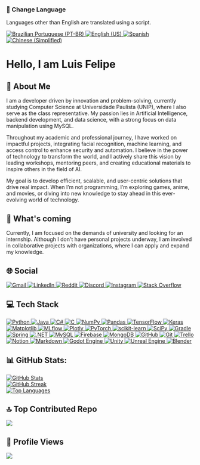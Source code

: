 <div>
    <h3>📖 Change Language</h3>
    <p>Languages ​​other than English are translated using a script.</p>
    <a href="https://github.com/Luis01Felipe/Luis01Felipe/blob/main/translations/README_pt.md" target="_blank">
        <img src="https://img.shields.io/badge/Brazilian_Portuguese_%F0%9F%87%A7%F0%9F%87%B7-%237289DA.svg?logo=portuguese&logoColor=green" alt="Brazilian Portuguese (PT-BR)">
    </a>
    <a href="https://github.com/Luis01Felipe/Luis01Felipe/blob/main/README.md" target="_blank">
        <img src="https://img.shields.io/badge/English_%F0%9F%87%BA%F0%9F%87%B8-%2300A400.svg?logo=english&logoColor=blue" alt="English (US)">
    </a>
    <a href="https://github.com/Luis01Felipe/Luis01Felipe/blob/main/translations/README_es.md" target="_blank">
        <img src="https://img.shields.io/badge/Spanish_%F0%9F%87%AA%F0%9F%87%B8-%2300A400.svg?logo=Spanish&logoColor=red" alt="Spanish">
    </a>
    <a href="https://github.com/Luis01Felipe/Luis01Felipe/blob/main/translations/README_zh-cn.md" target="_blank">
        <img src="https://img.shields.io/badge/Chinese_(Simplified)_%F0%9F%87%A8%F0%9F%87%B3-%2300A400.svg?logo=chinese&logoColor=white" alt="Chinese (Simplified)">
    </a>
    
</div>

<h1>Hello, I am Luis Felipe</h1> 
<div>
    <h2>💫 About Me</h2>
    <p>
        I am a developer driven by innovation and problem-solving, currently studying Computer Science at Universidade Paulista (UNIP), where I also serve as the class representative. My passion lies in Artificial Intelligence, backend development, and data science, with a strong focus on data manipulation using MySQL.
    </p>
    <p>
        Throughout my academic and professional journey, I have worked on impactful projects, integrating facial recognition, machine learning, and access control to enhance security and automation. I believe in the power of technology to transform the world, and I actively share this vision by leading workshops, mentoring peers, and creating educational materials to inspire others in the field of AI.
    </p>
    <p>    
    My goal is to develop efficient, scalable, and user-centric solutions that drive real impact. When I’m not programming, I’m exploring games, anime, and movies, or diving into new knowledge to stay ahead in this ever-evolving world of technology.
    </p>
    <h2>🔭 What's coming</h2>
    <p>Currently, I am focused on the demands of university and looking for an internship. Although I don't have personal projects underway, I am involved in collaborative projects with organizations, where I can apply and expand my knowledge.</p>
</div>

<div>
    <h2>🌐 Social</h2>
    <a href="mailto:luislf.tlhf@gmail.com" target="_blank">
        <img src="https://img.shields.io/badge/Gmail-%237289DA.svg?logo=gmail&logoColor=white" alt="Gmail">
    </a>
    <a href="https://www.linkedin.com/in/luis-felipe-moraes-gomes-couto-b10781201/" target="_blank">
        <img src="https://img.shields.io/badge/LinkedIn-%230077B5.svg?logo=linkedin&logoColor=white" alt="LinkedIn">
    </a>
    <a href="https://reddit.com/user/Patient_Score_4258" target="_blank">
        <img src="https://img.shields.io/badge/Reddit-%23FF4500.svg?logo=reddit&logoColor=white" alt="Reddit">
    </a>
    <a href="https://discord.com/users/394443790766702593" target="_blank">
        <img src="https://img.shields.io/badge/Discord-%237289DA.svg?logo=discord&logoColor=white" alt="Discord">
    </a>
    <a href="https://instagram.com/luis0.0felipe" target="_blank">
        <img src="https://img.shields.io/badge/Instagram-%23E4405F.svg?logo=instagram&logoColor=white" alt="Instagram">
    </a>
    <a href="https://stackoverflow.com/users/11553104" target="_blank">
        <img src="https://img.shields.io/badge/Stack%20Overflow-%23FE7A16.svg?logo=stack-overflow&logoColor=white" alt="Stack Overflow">
    </a>
</div>

<div>
    <h2>💻 Tech Stack</h2>
    <a href="https://www.python.org/" target="_blank">
        <img src="https://img.shields.io/badge/python-%233776AB.svg?style=for-the-badge&logo=python&logoColor=white" alt="Python">
    </a>
    <a href="https://openjdk.java.net/" target="_blank">
        <img src="https://img.shields.io/badge/java-%23ED8B00.svg?style=for-the-badge&logo=openjdk&logoColor=white" alt="Java">
    </a>
    <a href="https://learn.microsoft.com/en-us/dotnet/csharp/" target="_blank">
        <img src="https://img.shields.io/badge/c%23-%23239120.svg?style=for-the-badge&logo=csharp&logoColor=white" alt="C#">
    </a>
    <a href="https://learn.microsoft.com/en-us/cpp/" target="_blank">
        <img src="https://img.shields.io/badge/c-%2300599C.svg?style=for-the-badge&logo=c&logoColor=white" alt="C">
    </a>
    <a href="https://numpy.org/" target="_blank">
        <img src="https://img.shields.io/badge/numpy-%23013243.svg?style=for-the-badge&logo=numpy&logoColor=white" alt="NumPy">
    </a>
    <a href="https://pandas.pydata.org/" target="_blank">
        <img src="https://img.shields.io/badge/pandas-%23150458.svg?style=for-the-badge&logo=pandas&logoColor=white" alt="Pandas">
    </a>
    <a href="https://tensorflow.org/" target="_blank">
        <img src="https://img.shields.io/badge/TensorFlow-%23FF6F00.svg?style=for-the-badge&logo=TensorFlow&logoColor=white" alt="TensorFlow">
    </a>
    <a href="https://keras.io/" target="_blank">
        <img src="https://img.shields.io/badge/Keras-%23D00000.svg?style=for-the-badge&logo=Keras&logoColor=white" alt="Keras">
    </a>
    <a href="https://matplotlib.org/" target="_blank">
        <img src="https://img.shields.io/badge/Matplotlib-%23ffffff.svg?style=for-the-badge&logo=Matplotlib&logoColor=black" alt="Matplotlib">
    </a>
    <a href="https://mlflow.org/" target="_blank">
        <img src="https://img.shields.io/badge/mlflow-%23d9ead3.svg?style=for-the-badge&logo=numpy&logoColor=blue" alt="MLflow">
    </a>
    <a href="https://plotly.com/" target="_blank">
        <img src="https://img.shields.io/badge/Plotly-%233F4F75.svg?style=for-the-badge&logo=plotly&logoColor=white" alt="Plotly">
    </a>
    <a href="https://pytorch.org/" target="_blank">
        <img src="https://img.shields.io/badge/PyTorch-%23EE4C2C.svg?style=for-the-badge&logo=PyTorch&logoColor=white" alt="PyTorch">
    </a>
    <a href="https://scikit-learn.org/" target="_blank">
        <img src="https://img.shields.io/badge/scikit--learn-%23F7931E.svg?style=for-the-badge&logo=scikit-learn&logoColor=white" alt="scikit-learn">
    </a>
    <a href="https://scipy.org/" target="_blank">
        <img src="https://img.shields.io/badge/SciPy-%230C55A5.svg?style=for-the-badge&logo=scipy&logoColor=%white" alt="SciPy">
    </a>
    <a href="https://gradle.org/" target="_blank">
        <img src="https://img.shields.io/badge/Gradle-02303A.svg?style=for-the-badge&logo=Gradle&logoColor=white" alt="Gradle">
    </a>
    <a href="https://spring.io/" target="_blank">
        <img src="https://img.shields.io/badge/spring-%236DB33F.svg?style=for-the-badge&logo=spring&logoColor=white" alt="Spring">
    </a>
    <a href="https://dotnet.microsoft.com/" target="_blank">
        <img src="https://img.shields.io/badge/.NET-5C2D91?style=for-the-badge&logo=.net&logoColor=white" alt=".NET">
    </a>
    <a href="https://www.mysql.com/" target="_blank">
        <img src="https://img.shields.io/badge/mysql-4479A1.svg?style=for-the-badge&logo=mysql&logoColor=white" alt="MySQL">
    </a>
    <a href="https://firebase.google.com/" target="_blank">
        <img src="https://img.shields.io/badge/firebase-%23039BE5.svg?style=for-the-badge&logo=firebase" alt="Firebase">
    </a>
    <a href="https://www.mongodb.com/" target="_blank">
        <img src="https://img.shields.io/badge/MongoDB-%234ea94b.svg?style=for-the-badge&logo=mongodb&logoColor=white" alt="MongoDB">
    </a>
    <a href="https://github.com/" target="_blank">
        <img src="https://img.shields.io/badge/github-%23121011.svg?style=for-the-badge&logo=github&logoColor=white" alt="GitHub">
    </a>
    <a href="https://git-scm.com/" target="_blank">
        <img src="https://img.shields.io/badge/git-%23F05033.svg?style=for-the-badge&logo=git&logoColor=white" alt="Git">
    </a>
    <a href="https://trello.com/" target="_blank">
        <img src="https://img.shields.io/badge/Trello-%23026AA7.svg?style=for-the-badge&logo=Trello&logoColor=white" alt="Trello">
    </a>
    <a href="https://notion.so/" target="_blank">
        <img src="https://img.shields.io/badge/Notion-%23000000.svg?style=for-the-badge&logo=notion&logoColor=white" alt="Notion">
    </a>
    <a href="https://www.markdownguide.org/" target="_blank">
        <img src="https://img.shields.io/badge/markdown-%23000000.svg?style=for-the-badge&logo=markdown&logoColor=white" alt="Markdown">
    </a>
    <a href="https://godotengine.org/" target="_blank">
        <img src="https://img.shields.io/badge/GODOT-%23FFFFFF.svg?style=for-the-badge&logo=godot-engine" alt="Godot Engine">
    </a>
    <a href="https://unity.com/" target="_blank">
        <img src="https://img.shields.io/badge/unity-%23000000.svg?style=for-the-badge&logo=unity&logoColor=white" alt="Unity">
    </a>
    <a href="https://www.unrealengine.com/" target="_blank">
        <img src="https://img.shields.io/badge/unrealengine-%23313131.svg?style=for-the-badge&logo=unrealengine&logoColor=white" alt="Unreal Engine">
    </a>
    <a href="https://www.blender.org/" target="_blank">
        <img src="https://img.shields.io/badge/blender-%23F5792A.svg?style=for-the-badge&logo=blender&logoColor=white" alt="Blender">
    </a>
</div>
 
<div>
    <h2>📊 GitHub Stats:</h2>
    <a href="https://github.com/Luis01Felipe">
        <img src="https://github-readme-stats.vercel.app/api?username=Luis01Felipe&theme=dracula&hide_border=true&include_all_commits=true&count_private=false" alt="GitHub Stats">
    </a>
    <br>
    <a href="https://git.io/streak-stats">
        <img src="https://github-readme-streak-stats.herokuapp.com?user=Luis01Felipe&theme=darcula&hide_border=true" alt="GitHub Streak" />
    </a>
    <br>
    <a href="https://github.com/Luis01Felipe">
        <img src="https://github-readme-stats.vercel.app/api/top-langs/?username=Luis01Felipe&theme=dracula&hide_border=true&include_all_commits=true&count_private=false&layout=compact" alt="Top Languages">
    </a>
</div>

<div>
    <h2>🔝 Top Contributed Repo</h2>
    <a href="https://github.com/Luis01Felipe">
        <img src="https://github-contributor-stats.vercel.app/api?username=Luis01Felipe&limit=5&theme=dracula&combine_all_yearly_contributions=true">
    </a>
</div>

<div>
    <h2>🤝 Profile Views</h2>
    <a href="https://visitcount.itsvg.in">
        <img src="https://visitcount.itsvg.in/api?id=Luis01Felipe&icon=0&color=0"
    </a>
</div>




